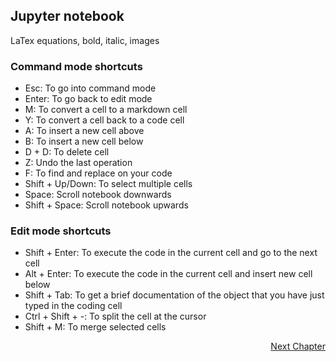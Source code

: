 ## Jupyter notebook

LaTex equations, bold, italic, images

### Command mode shortcuts
- Esc: To go into command mode
- Enter: To go back to edit mode
- M: To convert a cell to a markdown cell
- Y: To convert a cell back to a code cell
- A: To insert a new cell above
- B: To insert a new cell below
- D + D: To delete cell
- Z: Undo the last operation
- F: To find and replace on your code
- Shift + Up/Down: To select multiple cells
- Space: Scroll notebook downwards
- Shift + Space: Scroll notebook upwards

### Edit mode shortcuts
- Shift + Enter: To execute the code in the current cell and go to the next cell
- Alt + Enter: To execute the code in the current cell and insert new cell below
- Shift + Tab: To get a brief documentation of the object that you have just typed in the coding cell
- Ctrl + Shift + -: To split the cell at the cursor
- Shift + M: To merge selected cells

<p align="right">
   <a href="../1.1.2%20Basics.md">Next Chapter</a>
</p>

